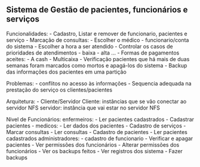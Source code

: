 Sistema de Gestão de pacientes, funcionários e serviços
--------------------------------------------------------

Funcionalidades:
	- Cadastro, Listar e remover de funcionario, pacientes e serviço
	- Marcação de consultas: 
		- Escolher o médico
			- funcionario/conta do sistema
		- Escolher a hora a ser atendido
		- Controlar os casos de prioridades de atendimentos
			- baixa
			- alta
		...
	- Formas de pagamentos aceites:
		- A cash
		- Multicaixa
	- Verificação pacientes que há mais de duas semanas foram marcados como mortos e apagá-los do sistema
	- Backup das informações dos pacientes em uma partição
	
Problemas:
	- conflitos no acesso às informações
	- Sequencia adequada na prestação do serviço os clientes/pacientes


Arquitetura:
	- Cliente/Servidor
		Cliente: instâncias que se vão conectar ao servidor NFS
		servidor: instância que vai estar no servidor NFS

Nivel de Funcionários:
  enfermeiros:
    - Ler pacientes cadastrados
    - Cadastrar pacientes
    - 
  medicos:
    - Ler dados dos pacientes
    - Cadastro de serviços
    - Marcar consultas
    - Ler consultas
    - Cadastro de pacientes
    - Ler pacientes cadastrados
  administradores:
    - cadastro de funcionario
    - Verificar e apagar pacientes
    - Ver permissões dos funcionários 
    - Alterar permissões dos funcionários
    - Ver os backups feitos
    - Ver registros dos sistema
    - Fazer backups
